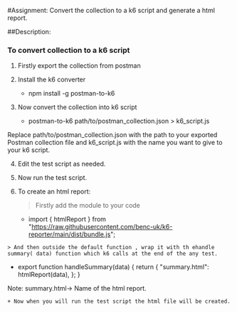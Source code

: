 ﻿#Assignment:
Convert the collection to a k6 script and generate a html report.

##Description:

### To convert collection to a k6 script 
  1. Firstly export the collection from postman 

  2. Install the k6 converter
      + npm install -g postman-to-k6

  3. Now convert the collection into k6 script
      + postman-to-k6 path/to/postman_collection.json > k6_script.js

Replace path/to/postman_collection.json with the path to your exported Postman collection file and k6_script.js with the name you want to give to your k6 script.


  4. Edit the test script as needed.
  
  5. Now run the test script.

  6. To create an html report:
     
     > Firstly add the module to your code

		+ import { htmlReport } from "https://raw.githubusercontent.com/benc-uk/k6-reporter/main/dist/bundle.js";

	> And then outside the default function , wrap it with th ehandle summary( data) function which k6 calls at the end of the any test.

+ export function handleSummary(data) {
  return {
    "summary.html": htmlReport(data),
  };
}

Note: summary.html-> Name of the html report.

	+ Now when you will run the test script the html file will be created.

